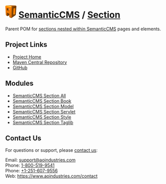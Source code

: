 # [<img src="ao-logo.png" alt="AO Logo" width="35" height="40">](https://www.aoindustries.com/) [SemanticCMS](https://semanticcms.com/) / [Section](https://semanticcms.com/section/)
Parent POM for [sections nested within SemanticCMS](https://semanticcms.com/section/) pages and elements.

## Project Links
* [Project Home](https://semanticcms.com/section/)
* [Maven Central Repository](https://search.maven.org/#search%7Cgav%7C1%7Cg:%22com.semanticcms%22%20AND%20a:%22semanticcms-section%22)
* [GitHub](https://github.com/aoindustries/semanticcms-section)

## Modules
* [SemanticCMS Section All](https://semanticcms.com/section/all/)
* [SemanticCMS Section Book](https://semanticcms.com/section/book/)
* [SemanticCMS Section Model](https://semanticcms.com/section/model/)
* [SemanticCMS Section Servlet](https://semanticcms.com/section/servlet/)
* [SemanticCMS Section Style](https://semanticcms.com/section/style/)
* [SemanticCMS Section Taglib](https://semanticcms.com/section/taglib/)

## Contact Us
For questions or support, please [contact us](https://www.aoindustries.com/contact):

Email: [support@aoindustries.com](mailto:support@aoindustries.com)  
Phone: [1-800-519-9541](tel:1-800-519-9541)  
Phone: [+1-251-607-9556](tel:+1-251-607-9556)  
Web: https://www.aoindustries.com/contact
